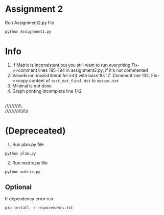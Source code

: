 # Assignment 2

Run Assignment2.py file
```bash
python Assignment2.py
```

# Info
1. If Matrix is inconsistent but you still want to run everything
Fix->>comment lines 185-194 in assignment2.py, if it's not commented 
2. ValueError: invalid literal for int() with base 10: 'Z'
Comment line 132, 
Fix->>copy content of `test_dot_final.dot` to `output.dot`
3. Minimal is not done
4. Graph printing incomplete line 142

\
////////\\\\\\ \
////////\\\\\\\\\\\\\\\\
# (Depreceated)
1. Run plan.py file
```bash
python plan.py
```
2. Run matrix.py file
```bash
python matrix.py
```

## Optional
If dependency error run 
```bash
pip install -r requirements.txt
```